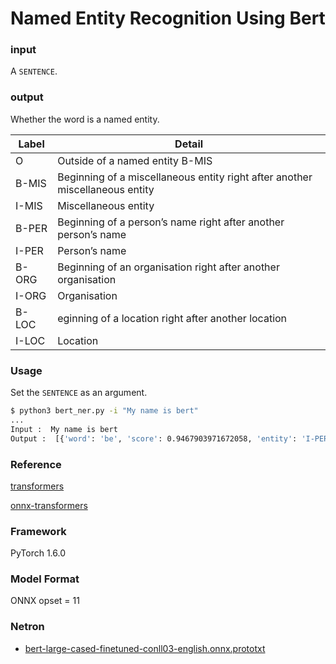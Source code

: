 # Named Entity Recognition Using Bert

### input
A `SENTENCE`.

### output
Whether the word is a named entity.

|Label|Detail|
|---|---|
|O|Outside of a named entity B-MIS|
|B-MIS|Beginning of a miscellaneous entity right after another miscellaneous entity|
|I-MIS|Miscellaneous entity|
|B-PER|Beginning of a person’s name right after another person’s name|
|I-PER|Person’s name|
|B-ORG|Beginning of an organisation right after another organisation|
|I-ORG|Organisation|
|B-LOC|eginning of a location right after another location|
|I-LOC|Location|

### Usage
Set the `SENTENCE` as an argument.

```bash
$ python3 bert_ner.py -i "My name is bert"
...
Input :  My name is bert
Output :  [{'word': 'be', 'score': 0.9467903971672058, 'entity': 'I-PER', 'index': 4}, {'word': '##rt', 'score': 0.8386904001235962, 'entity': 'I-PER', 'index': 5}]
```

### Reference
[transformers](https://github.com/huggingface/transformers)  

[onnx-transformers](https://github.com/patil-suraj/onnx_transformers)  

### Framework
PyTorch 1.6.0

### Model Format
ONNX opset = 11

### Netron

- [bert-large-cased-finetuned-conll03-english.onnx.prototxt](https://netron.app/?url=https://storage.googleapis.com/ailia-models/bert_ner/bert-large-cased-finetuned-conll03-english.onnx.prototxt)
